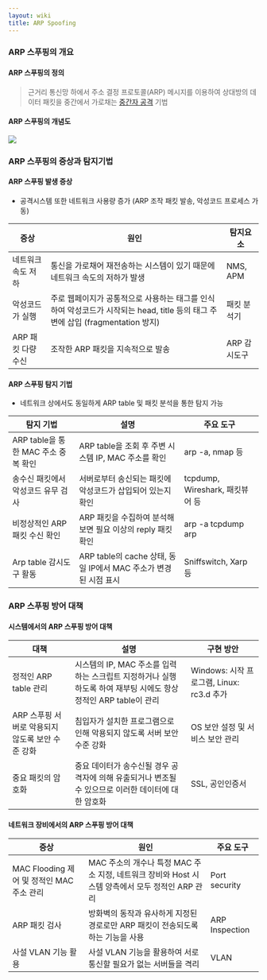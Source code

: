 ```yaml
---
layout: wiki
title: ARP Spoofing
---
```


### ARP 스푸핑의 개요
#### ARP 스푸핑의 정의
> 근거리 통신망 하에서 주소 결정 프로토콜(ARP) 메시지를 이용하여 상대방의 데이터 패킷을 중간에서 가로채는 [중간자 공격](/wiki/MITM) 기법

#### ARP 스푸핑의 개념도
![](http://www.boannews.com/media/upFiles/k_1_1_.jpg)

### ARP 스푸핑의 증상과 탐지기법
#### ARP 스푸핑 발생 증상
* 공격시스템 또한 네트워크 사용량 증가 (ARP 조작 패킷 발송, 악성코드 프로세스 가동)

|증상|원인|탐지요소|
|-----|-----|--------|
|네트워크 속도 저하|통신을 가로채어 재전송하는 시스템이 있기 때문에 네트워크 속도의 저하가 발생 |NMS, APM |
|악성코드가 실행|주로 웹페이지가 공통적으로 사용하는 태그를 인식하여 악성코드가 시작되는 head, title 등의 태그 주변에 삽입 (fragmentation 방지) |패킷 분석기 |
|ARP 패킷 다량 수신|조작한 ARP 패킷을 지속적으로 발송 |ARP 감시도구 |

#### ARP 스푸핑 탐지 기법
* 네트워크 상에서도 동일하게 ARP table 및 패킷 분석을 통한 탐지 가능

|탐지 기법|설명|주요 도구|
|---------|----|---------|
|ARP table을 통한 MAC 주소 중복 확인 |ARP table을 조회 후 주변 시스템 IP, MAC 주소를 확인 |arp -a, nmap 등 |
|송수신 패킷에서 악성코드 유무 검사 |서버로부터 송신되는 패킷에 악성코드가 삽입되어 있는지 확인 |tcpdump, Wireshark, 패킷뷰어 등 |
|비정상적인 ARP 패킷 수신 확인 |ARP 패킷을 수집하여 분석해 보면 필요 이상의 reply 패킷 확인 |arp -a tcpdump arp |
|Arp table 감시도구 활동 |ARP table의 cache 상태, 동일 IP에서 MAC 주소가 변경된 시점 표시 |Sniffswitch, Xarp 등 |

### ARP 스푸핑 방어 대책
#### 시스템에서의 ARP 스푸핑 방어 대책

|대책|설명|구현 방안|
|----|----|---------|
|정적인 ARP table 관리 |시스템의 IP, MAC 주소를 입력하는 스크립트 지정하거나 실행하도록 하여 재부팅 시에도 항상 정적인 ARP table이 관리 |Windows: 시작 프로그램, Linux: rc3.d 추가 |
|ARP 스푸핑 서버로 악용되지 않도록 보안 수준 강화 |침입자가 설치한 프로그램으로 인해 악용되지 않도록 서버 보안 수준 강화 |OS 보안 설정 및 서비스 보안 관리 |
|중요 패킷의 암호화 |중요 데이터가 송수신될 경우 공격자에 의해 유출되거나 변조될 수 있으므로 이러한 데이터에 대한 암호화 |SSL, 공인인증서 |

#### 네트워크 장비에서의 ARP 스푸핑 방어 대책

|증상|원인|주요 도구|
|----|----|---------|
|MAC Flooding 제어 및 정적인 MAC 주소 관리 |MAC 주소의 개수나 특정 MAC 주소 지정, 네트워크 장비와 Host 시스템 양측에서 모두 정적인 ARP 관리 |Port security |
|ARP 패킷 검사 |방화벽의 동작과 유사하게 지정된 경로로만 ARP 패킷이 전송되도록 하는 기능을 사용 |ARP Inspection |
|사설 VLAN 기능 활용 |사설 VLAN 기능을 활용하여 서로 통신할 필요가 없는 서버들을 격리 |VLAN |
